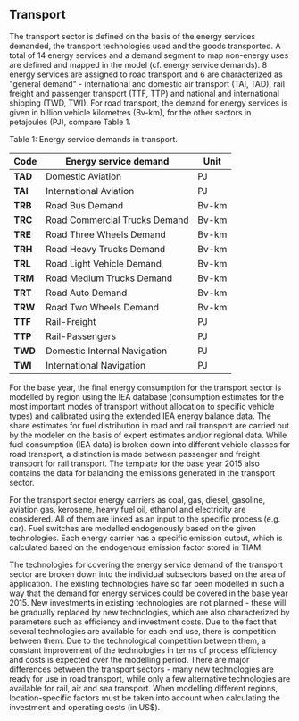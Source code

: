 ## Transport

The transport sector is defined on the basis of the energy services demanded, the transport technologies used and the goods transported. A total of 14 energy services and a demand segment to map non-energy uses are defined and mapped in the model (cf. energy service demands). 8 energy services are assigned to road transport and 6 are characterized as "general demand" - international and domestic air transport (TAI, TAD), rail freight and passenger transport (TTF, TTP) and national and international shipping (TWD, TWI). For road transport, the demand for energy services is given in billion vehicle kilometres (Bv-km), for the other sectors in petajoules (PJ), compare Table 1. 

Table 1: Energy service demands in transport.

| **Code** | **Energy service demand**     | **Unit** |
| -------- | ----------------------------- | -------- |
| **TAD**  | Domestic Aviation             | PJ       |
| **TAI**  | International Aviation        | PJ       |
| **TRB**  | Road Bus Demand               | Bv-km    |
| **TRC**  | Road Commercial Trucks Demand | Bv-km    |
| **TRE**  | Road Three Wheels Demand      | Bv-km    |
| **TRH**  | Road Heavy Trucks Demand      | Bv-km    |
| **TRL**  | Road Light Vehicle Demand     | Bv-km    |
| **TRM**  | Road Medium Trucks Demand     | Bv-km    |
| **TRT**  | Road Auto Demand              | Bv-km    |
| **TRW**  | Road Two Wheels Demand        | Bv-km    |
| **TTF**  | Rail-Freight                  | PJ       |
| **TTP**  | Rail-Passengers               | PJ       |
| **TWD**  | Domestic Internal Navigation  | PJ       |
| **TWI**  | International Navigation      | PJ       |

For the base year, the final energy consumption for the transport sector is modelled by region using the IEA database (consumption estimates for the most important modes of transport without allocation to specific vehicle types) and calibrated using the extended IEA energy balance data. The share estimates for fuel distribution in road and rail transport are carried out by the modeler on the basis of expert estimates and/or regional data. While fuel consumption (IEA data) is broken down into different vehicle classes for road transport, a distinction is made between passenger and freight transport for rail transport. The template for the base year 2015 also contains the data for balancing the emissions generated in the transport sector.

For the transport sector energy carriers as coal, gas, diesel, gasoline, aviation gas, kerosene, heavy fuel oil, ethanol and electricity are considered. All of them are linked as an input to the specific process (e.g. car). Fuel switches are modelled endogenously based on the given technologies. Each energy carrier has a specific emission output, which is calculated based on the endogenous emission factor stored in TIAM.

The technologies for covering the energy service demand of the transport sector are broken down into the individual subsectors based on the area of application. The existing technologies have so far been modelled in such a way that the demand for energy services could be covered in the base year 2015. New investments in existing technologies are not planned - these will be gradually replaced by new technologies, which are also characterized by parameters such as efficiency and investment costs. Due to the fact that several technologies are available for each end use, there is competition between them. Due to the technological competition between them, a constant improvement of the technologies in terms of process efficiency and costs is expected over the modelling period. There are major differences between the transport sectors - many new technologies are ready for use in road transport, while only a few alternative technologies are available for rail, air and sea transport. When modelling different regions, location-specific factors must be taken into account when calculating the investment and operating costs (in US$).
